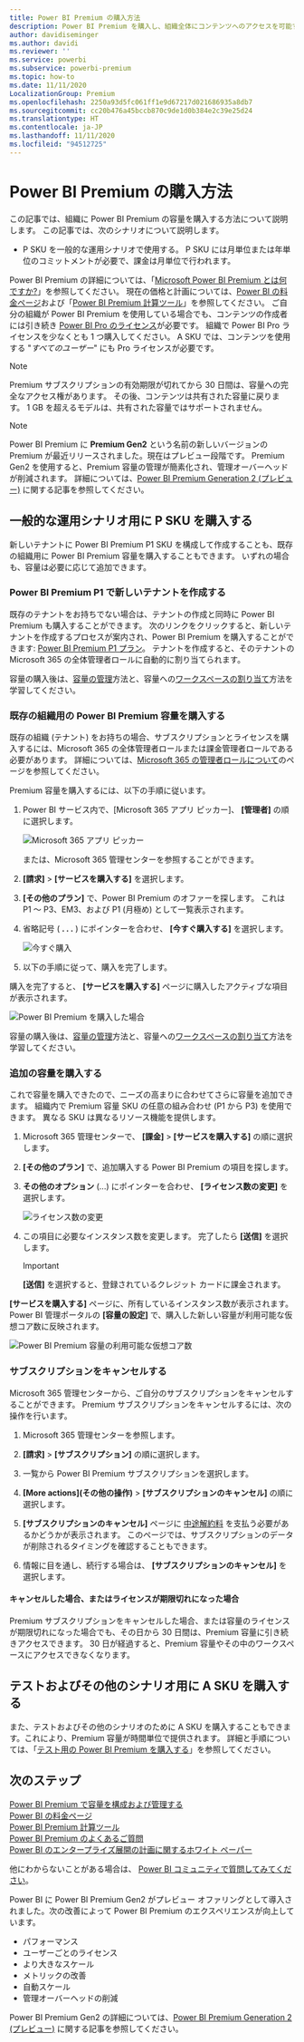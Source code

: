 ```yaml
---
title: Power BI Premium の購入方法
description: Power BI Premium を購入し、組織全体にコンテンツへのアクセスを可能する方法について説明します。
author: davidiseminger
ms.author: davidi
ms.reviewer: ''
ms.service: powerbi
ms.subservice: powerbi-premium
ms.topic: how-to
ms.date: 11/11/2020
LocalizationGroup: Premium
ms.openlocfilehash: 2250a93d5fc061ff1e9d67217d021686935a8db7
ms.sourcegitcommit: cc20b476a45bccb870c9de1d0b384e2c39e25d24
ms.translationtype: HT
ms.contentlocale: ja-JP
ms.lasthandoff: 11/11/2020
ms.locfileid: "94512725"
---
```

# <a name="how-to-purchase-power-bi-premium"></a>Power BI Premium の購入方法

この記事では、組織に Power BI Premium の容量を購入する方法について説明します。 この記事では、次のシナリオについて説明します。

- P SKU を一般的な運用シナリオで使用する。 P SKU には月単位または年単位のコミットメントが必要で、課金は月単位で行われます。

Power BI Premium の詳細については、「[Microsoft Power BI Premium とは何ですか?](service-premium-what-is.md)」を参照してください。 現在の価格と計画については、[Power BI の料金ページ](https://powerbi.microsoft.com/pricing/)および「[Power BI Premium 計算ツール](https://powerbi.microsoft.com/calculator/)」を参照してください。 ご自分の組織が Power BI Premium を使用している場合でも、コンテンツの作成者には引き続き [Power BI Pro のライセンス](service-admin-purchasing-power-bi-pro.md)が必要です。 組織で Power BI Pro ライセンスを少なくとも 1 つ購入してください。 A SKU では、コンテンツを使用する "_すべてのユーザー_" にも Pro ライセンスが必要です。

> [!NOTE]
> Premium サブスクリプションの有効期限が切れてから 30 日間は、容量への完全なアクセス権があります。 その後、コンテンツは共有された容量に戻ります。 1 GB を超えるモデルは、共有された容量ではサポートされません。

> [!NOTE]
> Power BI Premium に **Premium Gen2** という名前の新しいバージョンの Premium が最近リリースされました。現在はプレビュー段階です。 Premium Gen2 を使用すると、Premium 容量の管理が簡素化され、管理オーバーヘッドが削減されます。 詳細については、[Power BI Premium Generation 2 (プレビュー)](service-premium-what-is.md#power-bi-premium-generation-2-preview) に関する記事を参照してください。

## <a name="purchase-p-skus-for-typical-production-scenarios"></a>一般的な運用シナリオ用に P SKU を購入する

新しいテナントに Power BI Premium P1 SKU を構成して作成することも、既存の組織用に Power BI Premium 容量を購入することもできます。 いずれの場合も、容量は必要に応じて追加できます。

### <a name="create-a-new-tenant-with-power-bi-premium-p1"></a>Power BI Premium P1 で新しいテナントを作成する

既存のテナントをお持ちでない場合は、テナントの作成と同時に Power BI Premium も購入することができます。 次のリンクをクリックすると、新しいテナントを作成するプロセスが案内され、Power BI Premium を購入することができます: [Power BI Premium P1 プラン](https://signup.microsoft.com/Signup?OfferId=b3ec5615-cc11-48de-967d-8d79f7cb0af1)。 テナントを作成すると、そのテナントの Microsoft 365 の全体管理者ロールに自動的に割り当てられます。

容量の購入後は、[容量の管理](service-admin-premium-manage.md#manage-capacity)方法と、容量への[ワークスペースの割り当て](service-admin-premium-manage.md#assign-a-workspace-to-a-capacity)方法を学習してください。

### <a name="purchase-a-power-bi-premium-capacity-for-an-existing-organization"></a>既存の組織用の Power BI Premium 容量を購入する

既存の組織 (テナント) をお持ちの場合、サブスクリプションとライセンスを購入するには、Microsoft 365 の全体管理者ロールまたは課金管理者ロールである必要があります。 詳細については、[Microsoft 365 の管理者ロールについて](https://support.office.com/article/About-Office-365-admin-roles-da585eea-f576-4f55-a1e0-87090b6aaa9d)のページを参照してください。

Premium 容量を購入するには、以下の手順に従います。

1. Power BI サービス内で、[Microsoft 365 アプリ ピッカー]、 **[管理者]** の順に選択します。

    ![Microsoft 365 アプリ ピッカー](media/service-admin-premium-purchase/o365-app-picker.png)

    または、Microsoft 365 管理センターを参照することができます。

1. **[請求]**  >  **[サービスを購入する]** を選択します。

1. **[その他のプラン]** で、Power BI Premium のオファーを探します。 これは P1 ～ P3、EM3、および P1 (月極め) として一覧表示されます。

1. 省略記号 ( **. . .** ) にポインターを合わせ、 **[今すぐ購入する]** を選択します。

    ![今すぐ購入](media/service-admin-premium-purchase/premium-purchase.png)

1. 以下の手順に従って、購入を完了します。

購入を完了すると、 **[サービスを購入する]** ページに購入したアクティブな項目が表示されます。

![Power BI Premium を購入した場合](media/service-admin-premium-purchase/premium-purchased.png)

容量の購入後は、[容量の管理](service-admin-premium-manage.md#manage-capacity)方法と、容量への[ワークスペースの割り当て](service-admin-premium-manage.md#assign-a-workspace-to-a-capacity)方法を学習してください。

### <a name="purchase-additional-capacities"></a>追加の容量を購入する

これで容量を購入できたので、ニーズの高まりに合わせてさらに容量を追加できます。 組織内で Premium 容量 SKU の任意の組み合わせ (P1 から P3) を使用できます。 異なる SKU は異なるリソース機能を提供します。

1. Microsoft 365 管理センターで、 **[課金]**  >  **[サービスを購入する]** の順に選択します。

1. **[その他のプラン]** で、追加購入する Power BI Premium の項目を探します。

1. **その他のオプション** (...) にポインターを合わせ、 **[ライセンス数の変更]** を選択します。

    ![ライセンス数の変更](media/service-admin-premium-purchase/premium-purchase-more.png)

1. この項目に必要なインスタンス数を変更します。 完了したら **[送信]** を選択します。

   > [!IMPORTANT]
   > **[送信]** を選択すると、登録されているクレジット カードに課金されます。

**[サービスを購入する]** ページに、所有しているインスタンス数が表示されます。 Power BI 管理ポータルの **[容量の設定]** で、購入した新しい容量が利用可能な仮想コア数に反映されます。

![Power BI Premium 容量の利用可能な仮想コア数](media/service-admin-premium-purchase/premium-capacities.png)

### <a name="cancel-your-subscription"></a>サブスクリプションをキャンセルする

Microsoft 365 管理センターから、ご自分のサブスクリプションをキャンセルすることができます。 Premium サブスクリプションをキャンセルするには、次の操作を行います。

1. Microsoft 365 管理センターを参照します。

1. **[請求]**  >  **[サブスクリプション]** の順に選択します。

1. 一覧から Power BI Premium サブスクリプションを選択します。

1. **[More actions]\(その他の操作\)**  >  **[サブスクリプションのキャンセル]** の順に選択します。

1. **[サブスクリプションのキャンセル]** ページに [中途解約料](https://support.office.com/article/early-termination-fees-6487d4de-401a-466f-8bc3-c0beb5cc40d3) を支払う必要があるかどうかが表示されます。 このページでは、サブスクリプションのデータが削除されるタイミングを確認することもできます。

1. 情報に目を通し、続行する場合は、 **[サブスクリプションのキャンセル]** を選択します。

#### <a name="when-canceling-or-your-license-expires"></a>キャンセルした場合、またはライセンスが期限切れになった場合

Premium サブスクリプションをキャンセルした場合、または容量のライセンスが期限切れになった場合でも、その日から 30 日間は、Premium 容量に引き続きアクセスできます。 30 日が経過すると、Premium 容量やその中のワークスペースにアクセスできなくなります。

## <a name="purchase-a-skus-for-testing-and-other-scenarios"></a>テストおよびその他のシナリオ用に A SKU を購入する

また、テストおよびその他のシナリオのために A SKU を購入することもできます。これにより、Premium 容量が時間単位で提供されます。 詳細と手順については、「[テスト用の Power BI Premium を購入する](service-admin-premium-testing.md)」を参照してください。

## <a name="next-steps"></a>次のステップ

[Power BI Premium で容量を構成および管理する](service-admin-premium-manage.md)\
[Power BI の料金ページ](https://powerbi.microsoft.com/pricing/)\
[Power BI Premium 計算ツール](https://powerbi.microsoft.com/calculator/)\
[Power BI Premium のよくあるご質問](service-premium-faq.md)\
[Power BI のエンタープライズ展開の計画に関するホワイト ペーパー](https://aka.ms/pbienterprisedeploy)

他にわからないことがある場合は、 [Power BI コミュニティで質問してみてください](https://community.powerbi.com/)。

Power BI に Power BI Premium Gen2 がプレビュー オファリングとして導入されました。次の改善によって Power BI Premium のエクスペリエンスが向上しています。
* パフォーマンス
* ユーザーごとのライセンス
* より大きなスケール
* メトリックの改善
* 自動スケール
* 管理オーバーヘッドの削減

Power BI Premium Gen2 の詳細については、[Power BI Premium Generation 2 (プレビュー)](service-premium-what-is.md#power-bi-premium-generation-2-preview) に関する記事を参照してください。